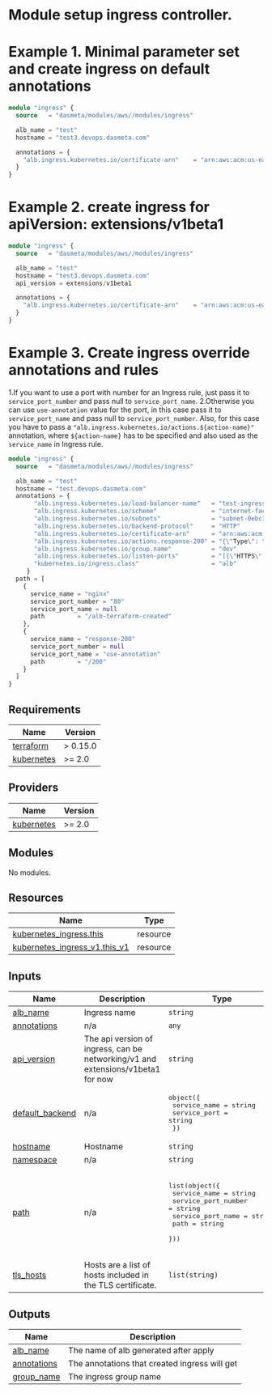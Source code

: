 # Module setup ingress controller.

# Example 1. Minimal parameter set and create ingress on default annotations

```terraform
module "ingress" {
  source   = "dasmeta/modules/aws//modules/ingress"

  alb_name = "test"
  hostname = "test3.devops.dasmeta.com"

  annotations = {
    "alb.ingress.kubernetes.io/certificate-arn"    = "arn:aws:acm:us-east-1:5********68:certificate/a55ee6eb****1706"
  }
}
```

# Example 2. create ingress for apiVersion: extensions/v1beta1

```terraform
module "ingress" {
  source   = "dasmeta/modules/aws//modules/ingress"

  alb_name = "test"
  hostname = "test3.devops.dasmeta.com"
  api_version = extensions/v1beta1

  annotations = {
    "alb.ingress.kubernetes.io/certificate-arn"    = "arn:aws:acm:us-east-1:5********68:certificate/a55ee6eb****1706"
  }
}
```

# Example 3. Create ingress override annotations and rules
1.If you want to use a port with number for an Ingress rule, just pass it to `service_port_number` and pass null to `service_port_name`.
2.Otherwise you can use `use-annotation` value for the port, in this case pass it to `service_port_name` and pass null to `service_port_number`.
  Also, for this case you have to pass a `"alb.ingress.kubernetes.io/actions.${action-name}"` annotation, where `${action-name}` has to be specified and also used as the `service_name` in Ingress rule.

```terraform
module "ingress" {
  source   = "dasmeta/modules/aws//modules/ingress"

  alb_name = "test"
  hostname = "test.devops.dasmeta.com"
  annotations = {
       "alb.ingress.kubernetes.io/load-balancer-name"   = "test-ingress"
       "alb.ingress.kubernetes.io/scheme"               = "internet-facing"
       "alb.ingress.kubernetes.io/subnets"              = "subnet-0ebc13842a5f, subnet-05b72a3769b, subnet-0da2ece4bb4229"
       "alb.ingress.kubernetes.io/backend-protocol"     = "HTTP"
       "alb.ingress.kubernetes.io/certificate-arn"      = "arn:aws:acm:us-east-1:5********68:certificate/a55ee6eb****1706"
       "alb.ingress.kubernetes.io/actions.response-200" = "{\"Type\": \"fixed-response\", \"FixedResponseConfig\": { \"ContentType\": \"text/plain\", \"StatusCode\": \"200\", \"MessageBody\": \"Hello!\"}}"
       "alb.ingress.kubernetes.io/group.name"           = "dev"
       "alb.ingress.kubernetes.io/listen-ports"         = "[{\"HTTPS\":443}, {\"HTTPS\":80}]"
       "kubernetes.io/ingress.class"                    = "alb"
     }
  path = [
    {
      service_name = "nginx"
      service_port_number = "80"
      service_port_name = null
      path         = "/alb-terraform-created"
    },
    {
      service_name = "response-200"
      service_port_number = null
      service_port_name = "use-annotation"
      path         = "/200"
    }
  ]
}
```

<!-- BEGINNING OF PRE-COMMIT-TERRAFORM DOCS HOOK -->
## Requirements

| Name | Version |
|------|---------|
| <a name="requirement_terraform"></a> [terraform](#requirement\_terraform) | > 0.15.0 |
| <a name="requirement_kubernetes"></a> [kubernetes](#requirement\_kubernetes) | >= 2.0 |

## Providers

| Name | Version |
|------|---------|
| <a name="provider_kubernetes"></a> [kubernetes](#provider\_kubernetes) | >= 2.0 |

## Modules

No modules.

## Resources

| Name | Type |
|------|------|
| [kubernetes_ingress.this](https://registry.terraform.io/providers/hashicorp/kubernetes/latest/docs/resources/ingress) | resource |
| [kubernetes_ingress_v1.this_v1](https://registry.terraform.io/providers/hashicorp/kubernetes/latest/docs/resources/ingress_v1) | resource |

## Inputs

| Name | Description | Type | Default | Required |
|------|-------------|------|---------|:--------:|
| <a name="input_alb_name"></a> [alb\_name](#input\_alb\_name) | Ingress name | `string` | n/a | yes |
| <a name="input_annotations"></a> [annotations](#input\_annotations) | n/a | `any` | `{}` | no |
| <a name="input_api_version"></a> [api\_version](#input\_api\_version) | The api version of ingress, can be networking/v1 and extensions/v1beta1 for now | `string` | `"networking/v1"` | no |
| <a name="input_default_backend"></a> [default\_backend](#input\_default\_backend) | n/a | <pre>object({<br>    service_name = string<br>    service_port = string<br>  })</pre> | <pre>{<br>  "service_name": null,<br>  "service_port": null<br>}</pre> | no |
| <a name="input_hostname"></a> [hostname](#input\_hostname) | Hostname | `string` | n/a | yes |
| <a name="input_namespace"></a> [namespace](#input\_namespace) | n/a | `string` | `"default"` | no |
| <a name="input_path"></a> [path](#input\_path) | n/a | <pre>list(object({<br>    service_name        = string<br>    service_port_number = string<br>    service_port_name   = string<br>    path                = string<br>  }))</pre> | <pre>[<br>  {<br>    "path": "/200",<br>    "service_name": "response-200",<br>    "service_port_name": "use-annotation",<br>    "service_port_number": null<br>  }<br>]</pre> | no |
| <a name="input_tls_hosts"></a> [tls\_hosts](#input\_tls\_hosts) | Hosts are a list of hosts included in the TLS certificate. | `list(string)` | `null` | no |

## Outputs

| Name | Description |
|------|-------------|
| <a name="output_alb_name"></a> [alb\_name](#output\_alb\_name) | The name of alb generated after apply |
| <a name="output_annotations"></a> [annotations](#output\_annotations) | The annotations that created ingress will get |
| <a name="output_group_name"></a> [group\_name](#output\_group\_name) | The ingress group name |
<!-- END OF PRE-COMMIT-TERRAFORM DOCS HOOK -->
